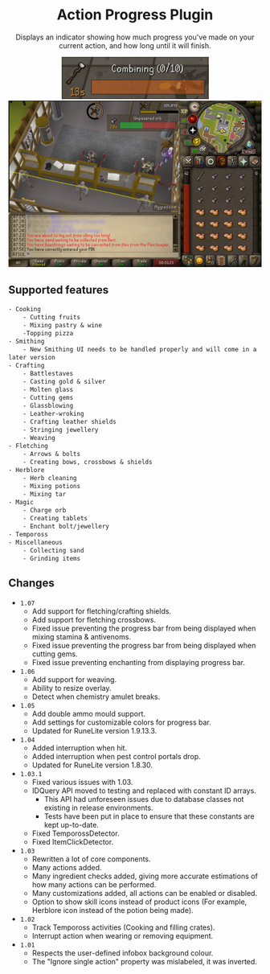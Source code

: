 <div align="center">
<h1>Action Progress Plugin</h1>

Displays an indicator showing how much progress you've made on your current action, and how long until it will finish.

<img alt="img.png" src="combining.gif" style="align: center;"/>
<img alt="img.png" src="demo.png" style="align: center;"/>
</div>

## Supported features
	- Cooking
		- Cutting fruits
		- Mixing pastry & wine
		-Topping pizza
	- Smithing
		- New Smithing UI needs to be handled properly and will come in a later version
	- Crafting
		- Battlestaves
		- Casting gold & silver
		- Molten glass
		- Cutting gems
		- Glassblowing
		- Leather-wroking
		- Crafting leather shields
		- Stringing jewellery
		- Weaving
	- Fletching
		- Arrows & bolts
		- Creating bows, crossbows & shields
	- Herblore
		- Herb cleaning
		- Mixing potions
		- Mixing tar
	- Magic
		- Charge orb
		- Creating tablets
		- Enchant bolt/jewellery
	- Tempoross
	- Miscellaneous
		- Collecting sand
		- Grinding items

## Changes
- `1.07`
	- Add support for fletching/crafting shields.
	- Add support for fletching crossbows.
	- Fixed issue preventing the progress bar from being displayed when mixing stamina & antivenoms.
	- Fixed issue preventing the progress bar from being displayed when cutting gems.
	- Fixed issue preventing enchanting from displaying progress bar.
- `1.06`
	- Add support for weaving.
	- Ability to resize overlay.
	- Detect when chemistry amulet breaks.
- `1.05`
	- Add double ammo mould support.
	- Add settings for customizable colors for progress bar.
	- Updated for RuneLite version 1.9.13.3.
- `1.04`
    - Added interruption when hit.
    - Added interruption when pest control portals drop.
  	- Updated for RuneLite version 1.8.30.
- `1.03.1`
	- Fixed various issues with 1.03.
	- IDQuery API moved to testing and replaced with constant ID arrays.
		- This API had unforeseen issues due to database classes not existing in release environments.
		- Tests have been put in place to ensure that these constants are kept up-to-date.
	- Fixed TemporossDetector.
	- Fixed ItemClickDetector.
- `1.03`
	- Rewritten a lot of core components.
	- Many actions added.
	- Many ingredient checks added, giving more accurate estimations of how many actions can be performed.
	- Many customizations added, all actions can be enabled or disabled.
	- Option to show skill icons instead of product icons (For example, Herblore icon instead of the potion being made).
- `1.02`
	- Track Tempoross activities (Cooking and filling crates).
	- Interrupt action when wearing or removing equipment.
- `1.01`
	- Respects the user-defined infobox background colour.
	- The "Ignore single action" property was mislabeled, it was inverted.